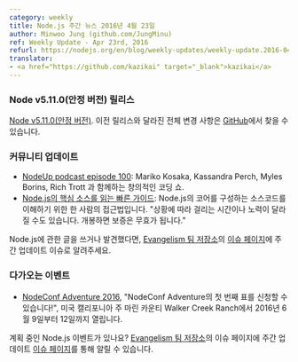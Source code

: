 ```yaml
---
category: weekly
title: Node.js 주간 뉴스 2016년 4월 23일
author: Minwoo Jung (github.com/JungMinu)
ref: Weekly Update - Apr 23rd, 2016
refurl: https://nodejs.org/en/blog/weekly-updates/weekly-update.2016-04-23/
translator:
- <a href="https://github.com/kazikai" target="_blank">kazikai</a>
---
```


<!--
### Node v5.11.0(Stable) Release

[Node v5.11.0 (Stable)](https://nodejs.org/en/blog/release/v5.11.0/). Complete changelog from previous releases can be found [on GitHub](https://github.com/nodejs/node/blob/master/CHANGELOG.md).
-->

### Node v5.11.0(안정 버전) 릴리스

[Node v5.11.0(안정 버전)](https://nodejs.org/en/blog/release/v5.11.0/). 이전 릴리스와 달라진 전체 변경 사항은 [GitHub](https://github.com/nodejs/node/blob/master/CHANGELOG.md)에서 찾을 수 있습니다.

<!--### Community Updates

* [NodeUp podcast episode 100](http://nodeup.com/onehundred): A Creative Coding Show with Mariko Kosaka, Kassandra Perch, Myles Borins, and Rich Trott.
* [A Quick Guide To Reading Node.js Core Source](https://medium.com/@Trott/a-quick-guide-to-reading-node-js-core-source-c968d83e4194#.mmontrmvg): One person's approach to understanding the source code that makes up Node.js core. "Your mileage may vary. Warranty void if seal is broken."
-->

### 커뮤니티 업데이트

* [NodeUp podcast episode 100](http://nodeup.com/onehundred): Mariko Kosaka, Kassandra Perch, Myles Borins, Rich Trott 과 함께하는 창의적인 코딩 쇼.
* [Node.js의 핵심 소스를 읽는 빠른 가이드](https://medium.com/@Trott/a-quick-guide-to-reading-node-js-core-source-c968d83e4194#.mmontrmvg): Node.js의 코어를 구성하는 소스코드를 이해하기 위한 한 사람의 접근법입니다. "상황에 따라 걸리는 시간이나 노력이 달라질 수도 있습니다. 개봉하면 보증은 무효가 됩니다."

<!-- If you have spotted or written something about Node.js, do come over to our [Evangelism team repo(https://github.com/nodejs/evangelism) and suggest it on the [Issues page](https://github.com/nodejs/evangelism/issues), specifically the Weekly Updates issue.-->
Node.js에 관한 글을 쓰거나 발견했다면, [Evangelism 팀 저장소](https://github.com/nodejs/evangelism)의 [이슈 페이지](https://github.com/nodejs/evangelism/issues)에 주간 업데이트 이슈로 알려주세요.

<!--
### Upcoming Events

* [NodeConf Adventure 2016](https://ti.to/nodeconf/adventure-2016), "First batch of NodeConf Adventure tickets are up!", June 9th–12th, 2016 - Walker Creek Ranch, Marin, CA, USA

Have an event about Node.js coming up? You can put your events here through the [Evangelism team repo](https://github.com/nodejs/evangelism) and announce it in the [Issues page](https://github.com/nodejs/evangelism/issues), specifically the Weekly Updates issue.
-->

### 다가오는 이벤트

* [NodeConf Adventure 2016](https://ti.to/nodeconf/adventure-2016), "NodeConf Adventure의 첫 번째 표를 신청할 수 있습니다!", 미국 캘리포니아 주 마린 카운티 Walker Creek Ranch에서 2016년 6월 9일부터 12일까지 열립니다.

계획 중인 Node.js 이벤트가 있나요? [Evangelism 팀 저장소](https://github.com/nodejs/evangelism)의 이슈 페이지에 주간 업데이트 [이슈 페이지](https://github.com/nodejs/evangelism/issues)를 통해 알릴 수 있습니다.
